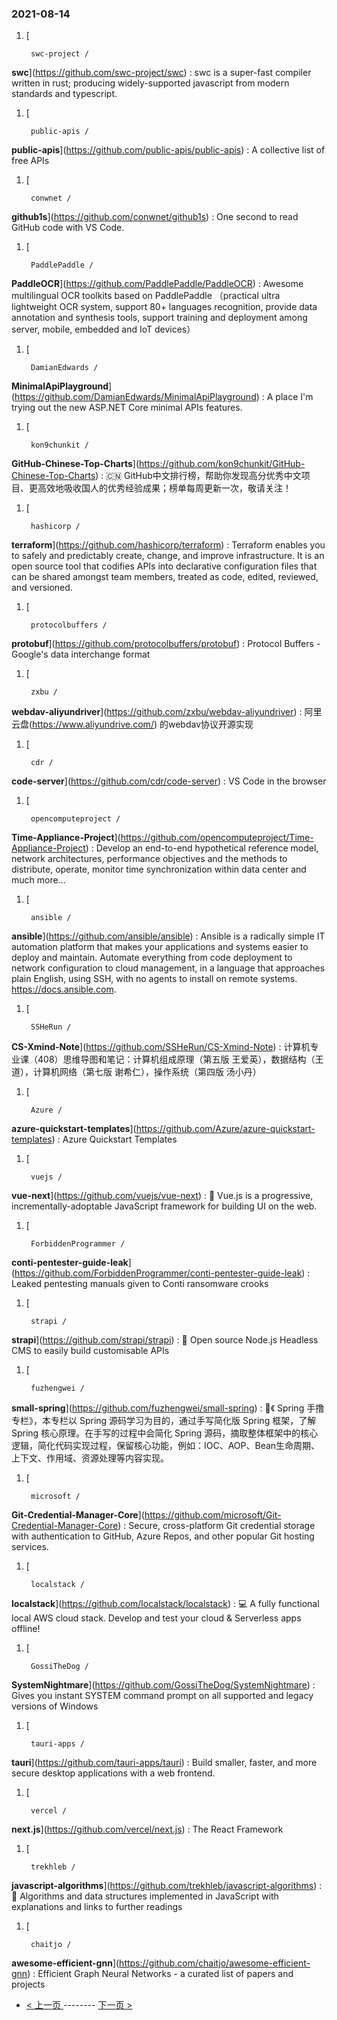 ### 2021-08-14 
1. [
    

        swc-project /
**swc**](https://github.com/swc-project/swc) : swc is a super-fast compiler written in rust; producing widely-supported javascript from modern standards and typescript.
1. [
    

        public-apis /
**public-apis**](https://github.com/public-apis/public-apis) : A collective list of free APIs
1. [
    

        conwnet /
**github1s**](https://github.com/conwnet/github1s) : One second to read GitHub code with VS Code.
1. [
    

        PaddlePaddle /
**PaddleOCR**](https://github.com/PaddlePaddle/PaddleOCR) : Awesome multilingual OCR toolkits based on PaddlePaddle （practical ultra lightweight OCR system, support 80+ languages recognition, provide data annotation and synthesis tools, support training and deployment among server, mobile, embedded and IoT devices）
1. [
    

        DamianEdwards /
**MinimalApiPlayground**](https://github.com/DamianEdwards/MinimalApiPlayground) : A place I'm trying out the new ASP.NET Core minimal APIs features.
1. [
    

        kon9chunkit /
**GitHub-Chinese-Top-Charts**](https://github.com/kon9chunkit/GitHub-Chinese-Top-Charts) : 🇨🇳 GitHub中文排行榜，帮助你发现高分优秀中文项目、更高效地吸收国人的优秀经验成果；榜单每周更新一次，敬请关注！
1. [
    

        hashicorp /
**terraform**](https://github.com/hashicorp/terraform) : Terraform enables you to safely and predictably create, change, and improve infrastructure. It is an open source tool that codifies APIs into declarative configuration files that can be shared amongst team members, treated as code, edited, reviewed, and versioned.
1. [
    

        protocolbuffers /
**protobuf**](https://github.com/protocolbuffers/protobuf) : Protocol Buffers - Google's data interchange format
1. [
    

        zxbu /
**webdav-aliyundriver**](https://github.com/zxbu/webdav-aliyundriver) : 阿里云盘(https://www.aliyundrive.com/) 的webdav协议开源实现
1. [
    

        cdr /
**code-server**](https://github.com/cdr/code-server) : VS Code in the browser
1. [
    

        opencomputeproject /
**Time-Appliance-Project**](https://github.com/opencomputeproject/Time-Appliance-Project) : Develop an end-to-end hypothetical reference model, network architectures, performance objectives and the methods to distribute, operate, monitor time synchronization within data center and much more...
1. [
    

        ansible /
**ansible**](https://github.com/ansible/ansible) : Ansible is a radically simple IT automation platform that makes your applications and systems easier to deploy and maintain. Automate everything from code deployment to network configuration to cloud management, in a language that approaches plain English, using SSH, with no agents to install on remote systems. https://docs.ansible.com.
1. [
    

        SSHeRun /
**CS-Xmind-Note**](https://github.com/SSHeRun/CS-Xmind-Note) : 计算机专业课（408）思维导图和笔记：计算机组成原理（第五版 王爱英），数据结构（王道），计算机网络（第七版 谢希仁），操作系统（第四版 汤小丹）
1. [
    

        Azure /
**azure-quickstart-templates**](https://github.com/Azure/azure-quickstart-templates) : Azure Quickstart Templates
1. [
    

        vuejs /
**vue-next**](https://github.com/vuejs/vue-next) : 🖖 Vue.js is a progressive, incrementally-adoptable JavaScript framework for building UI on the web.
1. [
    

        ForbiddenProgrammer /
**conti-pentester-guide-leak**](https://github.com/ForbiddenProgrammer/conti-pentester-guide-leak) : Leaked pentesting manuals given to Conti ransomware crooks
1. [
    

        strapi /
**strapi**](https://github.com/strapi/strapi) : 🚀 Open source Node.js Headless CMS to easily build customisable APIs
1. [
    

        fuzhengwei /
**small-spring**](https://github.com/fuzhengwei/small-spring) : 🌱《 Spring 手撸专栏》，本专栏以 Spring 源码学习为目的，通过手写简化版 Spring 框架，了解 Spring 核心原理。在手写的过程中会简化 Spring 源码，摘取整体框架中的核心逻辑，简化代码实现过程，保留核心功能，例如：IOC、AOP、Bean生命周期、上下文、作用域、资源处理等内容实现。
1. [
    

        microsoft /
**Git-Credential-Manager-Core**](https://github.com/microsoft/Git-Credential-Manager-Core) : Secure, cross-platform Git credential storage with authentication to GitHub, Azure Repos, and other popular Git hosting services.
1. [
    

        localstack /
**localstack**](https://github.com/localstack/localstack) : 💻 A fully functional local AWS cloud stack. Develop and test your cloud & Serverless apps offline!
1. [
    

        GossiTheDog /
**SystemNightmare**](https://github.com/GossiTheDog/SystemNightmare) : Gives you instant SYSTEM command prompt on all supported and legacy versions of Windows
1. [
    

        tauri-apps /
**tauri**](https://github.com/tauri-apps/tauri) : Build smaller, faster, and more secure desktop applications with a web frontend.
1. [
    

        vercel /
**next.js**](https://github.com/vercel/next.js) : The React Framework
1. [
    

        trekhleb /
**javascript-algorithms**](https://github.com/trekhleb/javascript-algorithms) : 📝 Algorithms and data structures implemented in JavaScript with explanations and links to further readings
1. [
    

        chaitjo /
**awesome-efficient-gnn**](https://github.com/chaitjo/awesome-efficient-gnn) : Efficient Graph Neural Networks - a curated list of papers and projects 

- [ < 上一页 ](https://github.com/able8/github-trending-daily-record/blob/master/2021-08-13.md) -------- [ 下一页 > ](https://github.com/able8/github-trending-daily-record/blob/master/2021-08-15.md)